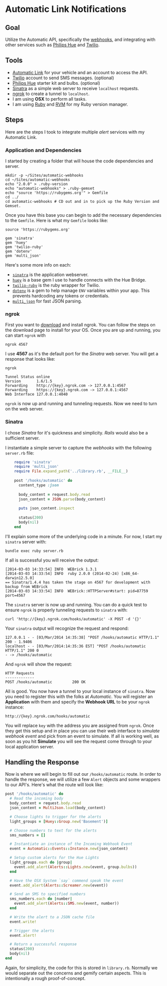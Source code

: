 # Automatic Link Notifications

## Goal
Utilize the Automatic API, specifically the [webhooks](https://www.automatic.com/developer/documentation/#automatic-event-webhook-api), and integrating with other services such as [Philips Hue](http://developers.meethue.com) and [Twilio](http://www.twilio.com/docs/api/rest).

## Tools

* [Automatic Link](http://www.automatic.com) for your vehicle and an account to access the API.
* [Twilio](http://www.twilio.com) account to send SMS messages. (optional)
* [Philips Hue](https://www.meethue.com) starter kit and bulbs. (optional)
* [Sinatra](http://www.sinatrarb.com) as a simple web server to receive `localhost` requests.
* [ngrok](https://ngrok.com) to create a tunnel to `localhost`.
* I am using **OSX** to perform all tasks.
* I am using [Ruby](https://www.ruby-lang.org/en/) and [RVM](https://rvm.io) for my Ruby version manager.

## Steps
Here are the steps I took to integrate multiple _alert_ services with my Automatic Link.

### Application and Dependencies
I started by creating a folder that will house the code dependencies and server.

    mkdir -p ~/Sites/automatic-webhooks
    cd ~/Sites/automatic-webhooks
    echo "2.0.0" > .ruby-version
    echo "automatic-webhooks" > .ruby-gemset
    echo "source 'https://rubygems.org'" > Gemfile
    cd ../
    cd automatic-webhooks # CD out and in to pick up the Ruby Version and Gemset.

Once you have this base you can begin to add the necessary dependencies to the `Gemfile`. Here is what my `Gemfile` looks like:

    source 'https://rubygems.org'
    
    gem 'sinatra'
    gem 'huey'
    gem 'twilio-ruby'
    gem 'dotenv'
    gem 'multi_json'

Here's some more info on each:

* [`sinatra`](https://rubygems.org/gems/sinatra) is the application webserver.
* [`huey`](https://rubygems.org/gems/huey) is a base gem I use to handle connects with the Hue Bridge.
* [`twilio-ruby`](https://rubygems.org/gems/twilio-ruby) is the ruby wrapper for Twilio.
* [`dotenv`](https://rubygems.org/gems/dotenv) is a gem to help manage `ENV` variables within your app. This prevents hardcoding any tokens or credentials.
* [`multi_json`](http://rubygems.org/gems/multi_json) for fast JSON parsing.

### ngrok
First you want to [download](https://ngrok.com/download) and install ngrok. You can follow the steps on the download page to install for your OS. Once you are up and running, you can start `ngrok` with

    ngrok 4567

I use **4567** as it's the default port for the _Sinatra_ web server. You will get a response that looks like:

  
    ngrok
    
    Tunnel Status online
    Version       1.6/1.5
    Forwarding    http://{key}.ngrok.com -> 127.0.0.1:4567
    Forwarding    https://{key}.ngrok.com -> 127.0.0.1:4567
    Web Interface 127.0.0.1:4040

`ngrok` is now up and running and tunneling requests. Now we need to turn on the web server.

### Sinatra
I chose _Sinatra_ for it's quickness and simplicity. _Rails_ would also be a sufficient server.

I instantiate a simple server to capture the _webhooks_ with the following `server.rb` file:

```ruby
    require 'sinatra'
    require 'multi_json'
    require File.expand_path('../library.rb', __FILE__)
    
    post '/hooks/automatic' do
      content_type :json
      
      body_content = request.body.read
      json_content = JSON.parse(body_content)
      
      puts json_content.inspect
      
      status(200)
      body(nil)
    end
```

I'll explain some more of the underlying code in a minute. For now, I start my `sinatra` server with:

    bundle exec ruby server.rb

If all is successful you will receive the output:

    [2014-03-03 14:33:54] INFO  WEBrick 1.3.1
    [2014-03-03 14:33:54] INFO  ruby 2.0.0 (2014-02-24) [x86_64-darwin12.5.0]
    == Sinatra/1.4.4 has taken the stage on 4567 for development with backup from WEBrick
    [2014-03-03 14:33:54] INFO  WEBrick::HTTPServer#start: pid=87759 port=4567

The `sinatra` server is now up and running. You can do a quick test to ensure `ngrok` is properly tunneling requests to `sinatra` with:

    curl 'http://{key}.ngrok.com/hooks/automatic' -X POST -d '{}'

Your `sinatra` output will recognize the request and respond:

    127.0.0.1 - - [03/Mar/2014 14:35:38] "POST /hooks/automatic HTTP/1.1" 200 - 1.9406
    localhost - - [03/Mar/2014:14:35:36 EST] "POST /hooks/automatic HTTP/1.1" 200 0
    - -> /hooks/automatic
    
And `ngrok` will show the request:

    HTTP Requests                                                         
    -------------                                                         
    POST /hooks/automatic         200 OK  
    
All is good. You now have a tunnel to your local instance of `sinatra`. Now you need to register this with the folks at _Automatic_. You will register an **Application** with them and specify the **Webhook URL** to be your `ngrok` instance:

    http://{key}.ngrok.com/hooks/automatic
    
You will replace `key` with the address you are assigned from `ngrok`. Once they get this setup and in place you can use their web interface to _simulate webhook event_ and pick from an event to simulate. If all is working well, as soon as you hit **Simulate** you will see the request come through to your local application server.

## Handling the Response
Now is where we will begin to fill out our `/hooks/automatic` route. In order to handle the response, we will utilize a few `Alert` objects and some wrappers to our API's. Here's what the route will look like:

```ruby
post '/hooks/automatic' do
  # Read the incoming body
  body_content = request.body.read
  json_content = MultiJson.load(body_content)

  # Choose lights to trigger for the alerts
  light_groups = [Huey::Group.new('Basement')]

  # Choose numbers to text for the alerts
  sms_numbers = []

  # Instantiate an instance of the Incoming Webhook Event
  event = Automatic::Events::Instance.new(json_content)

  # Setup custom alerts for the Hue Lights
  light_groups.each do |group|
    event.add_alert(Alerts::Lights.new(event, group.bulbs))
  end

  # Have the OSX System `say` commend speak the event
  event.add_alert(Alerts::Screamer.new(event))

  # Send an SMS to specified numbers
  sms_numbers.each do |number|
    event.add_alert(Alerts::SMS.new(event, number))
  end

  # Write the alert to a JSON cache file
  event.write!

  # Trigger the alerts
  event.alert!

  # Return a successful response
  status(200)
  body(nil)
end
```

Again, for simplicity, the code for this is stored in `library.rb`. Normally we would separate out the concerns and gemify certain aspects. This is intentionally a rough proof-of-concept.
